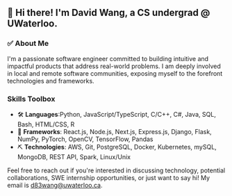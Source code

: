 ## 🌟 Hi there! I'm David Wang, a CS undergrad @ UWaterloo.

### ✅ About Me

I'm a passionate software engineer committed to building intuitive and impactful products that address real-world problems. I am deeply involved in local and remote software communities, exposing myself to the forefront technologies and frameworks.


### Skills Toolbox

- 🛠️ **Languages**:Python, JavaScript/TypeScript, C/C++, C#, Java, SQL, Bash, HTML/CSS, R
- 🔧 **Frameworks**: React.js, Node.js, Next.js, Express.js, Django, Flask, NumPy, PyTorch, OpenCV, TensorFlow, Pandas
- ⛏️ **Technologies**: AWS, Git, PostgreSQL, Docker, Kubernetes, mySQL, MongoDB, REST API, Spark, Linux/Unix

Feel free to reach out if you're interested in discussing technology, potential collaborations, SWE internship opportunities, or just want to say hi! My email is d83wang@uwaterloo.ca.

